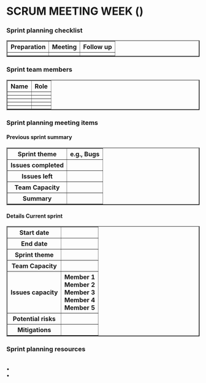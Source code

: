 <h1>SCRUM MEETING WEEK ()</h1>

<h3>  Sprint planning checklist</h3>
<table border = "2">
    <tr>
        <th>Preparation</th>
        <th>Meeting</th>
        <th>Follow up</th>
    <tr>
    <tr >
        <th></th>
        <th></th>
        <th></th>
    </tr>
</table>
<h3>Sprint team members</h3>
<table border = "2">
    <tr>
        <th>Name</th>
        <th>Role</th>
    <tr>
    <tr >
        <th></th>
        <th></th>
    </tr>
    <tr >
        <th></th>
        <th></th>
    </tr>
    <tr >
        <th></th>
        <th></th>
    </tr>
    <tr >
        <th></th>
        <th></th>
    </tr>
    <tr>
        <th></th>
        <th></th>
    </tr>
</table>

<h3>Sprint planning meeting items</h3>

<h4>Previous sprint summary</h4>

<table border = "2">
    <tr>
        <th>Sprint theme</th>
        <th>e.g., Bugs</th>
    <tr>
    <tr >
        <th>Issues completed</th>
        <th></th>
    </tr>
    <tr >
        <th>Issues left</th>
        <th></th>
    </tr>
    <tr >
        <th>Team Capacity</th>
        <th></th>
    </tr>
    <tr >
        <th>Summary</th>
        <th></th>
    </tr>
</table>

<h4>Details Current sprint</h4>

<table border = "2">
    <tr>
        <th>Start date</th>
        <th></th>  
    <tr>
    <tr >
        <th>End date</th>
        <th></th>
    </tr>
    <tr >
        <th>Sprint theme</th>
        <th></th>
    </tr>
    <tr >
        <th>Team Capacity</th>
        <th></th>
    </tr>
    <tr >
        <th>Issues capacity</th>
        <th>Member 1
            <br>Member 2
            <br>Member 3
            <br>Member 4
            <br>Member 5
        </th>
    </tr>
    <tr >
        <th>Potential risks</th>
        <th></th>
    </tr>
    <tr >
        <th>Mitigations</th>
        <th></th>
    </tr>
</table>
<h3>Sprint planning resources</h3>
<br>•
<br>•